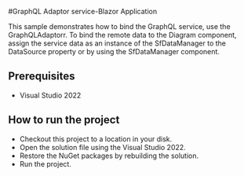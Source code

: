 #GraphQL Adaptor service-Blazor Application

This sample demonstrates how to bind the GraphQL service, use the GraphQLAdaptorr. To bind the remote data to the Diagram component, assign the service data as an instance of the SfDataManager to the DataSource property or by using the SfDataManager component.

## Prerequisites

* Visual Studio 2022

## How to run the project

* Checkout this project to a location in your disk.
* Open the solution file using the Visual Studio 2022.
* Restore the NuGet packages by rebuilding the solution.
* Run the project.
